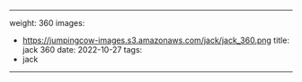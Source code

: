 
---
weight: 360
images:
- https://jumpingcow-images.s3.amazonaws.com/jack/jack_360.png
title: jack 360
date: 2022-10-27
tags:
- jack
---
